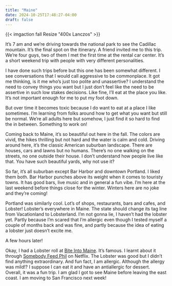```yaml
---
title: "Maine"
date: 2024-10-25T17:48:27-04:00
draft: false
---
```


{{< imgaction fall Resize "400x Lanczos" >}}

It’s 7 am and we’re driving towards the national park to see the Cadillac mountain. It’s the final spot on the itinerary. A friend invited me to this trip. We’re four guys, two of them I met the first time at the rental car center. It’s a short weekend trip with people with very different personalities. 

I have done such trips before but this one has been somewhat different. I see conversations that I would call aggressive to be commonplace. It got me thinking, is it me who’s just too polite and unassertive? I understand the need to convey things you want but I just don’t feel like the need to be assertive in such low stakes decisions. Like fine, I’ll eat at the place you like. It’s not important enough for me to put my foot down. 

But over time it becomes toxic because I do want to eat at a place I like sometimes. I’m learning from folks around how to get what you want but still be normal. We’re all adults here but somehow, I just find it so hard to find the in between. Something to work on!

Coming back to Maine, it’s so beautiful out here in the fall. The colors are vivid, the hikes thrilling but not hard and the water is calm and cold. Driving around here, it’s the classic American suburban landscape. There are houses, cars and lawns but no humans. There’s no one walking on the streets, no one outside their house. I don’t understand how people live like that. You have such beautiful yards, why not use it?

So far, it’s all suburban except Bar Harbor and downtown Portland. I liked them both. Bar Harbor punches above its weight when it comes to touristy towns. It has good bars, live music and in general a fun vibe. I’m here at the last weekend before things close for the winter. Winters here are no joke and they’re coming!

Portland was similarly cool. Lot’s of shops, restaurants, bars and cafes, and Lobster! Lobster’s everywhere in Maine. The state should change its tag line from Vacationland to Lobsterland. I’m not gonna lie, I haven’t had the lobster yet. Partly because I’m scared that I’m allergic even though I tested myself a couple of months back and was fine, and partly because the idea of eating a lobster just doesn’t excite me.

A few hours later!

Okay, I had a Lobster roll at [Bite Into Maine](https://www.biteintomaine.com/). It’s famous. I learnt about it through [Somebody Feed Phil](https://wcyy.com/popular-netflix-series-somebody-feed-phil-set-for-maine-episode-in-may/) on Netflix. The Lobster was good but I didn’t find anything extraordinary. And fun fact, I am allergic. Although the allergy was mild!? I suppose I can eat it and have an antiallergic for dessert. Overall, it was a fun trip. I am glad I got to see Maine before leaving the east coast. I am moving to San Francisco next week!